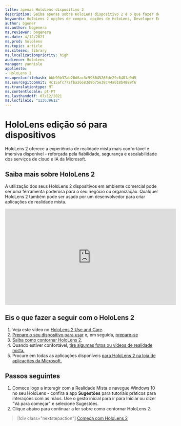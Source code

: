 ```yaml
---
title: apenas HoloLens dispositivo 2
description: Saiba apenas sobre HoloLens dispositivo 2 e o que fazer depois de obter um dos seus.
keywords: HoloLens 2 opções de compra, opções de HoloLens, Developer Edition
author: bgener
ms.author: bogenera
ms.reviewer: bogenera
ms.date: 4/12/2021
ms.prod: hololens
ms.topic: article
ms.sitesec: library
ms.localizationpriority: high
audience: HoloLens
manager: yannisle
appliesto:
- HoloLens 2
ms.openlocfilehash: bbb99b37ab20d6ac8c593045265de29c0481a0d5
ms.sourcegitcommit: 4c15afc772fba26683d9b75e38c44a018b4889f6
ms.translationtype: MT
ms.contentlocale: pt-PT
ms.lasthandoff: 07/12/2021
ms.locfileid: "113639612"
---
```

# <a name="hololens-2-device-only-edition"></a>HoloLens edição só para dispositivos

HoloLens 2 oferece a experiência de realidade mista mais confortável e imersiva disponível - reforçada pela fiabilidade, segurança e escalabilidade dos serviços de cloud e IA da Microsoft.

## <a name="learn-about-hololens-2"></a>Saiba mais sobre HoloLens 2
A utilização dos seus HoloLens 2 dispositivos em ambiente comercial pode ser uma ferramenta poderosa para o seu negócio ou organização. Qualquer HoloLens 2 também pode ser usado por um desenvolvedor para criar aplicações de realidade mista.

<iframe width="560" height="315" src="https://www.youtube.com/embed/XwOnHqiNAeU" frameborder="0" allow="accelerometer; autoplay; clipboard-write; encrypted-media; gyroscope; picture-in-picture" allowfullscreen></iframe>

## <a name="heres-what-to-do-next-with-the-hololens-2"></a>Eis o que fazer a seguir com o HoloLens 2

1. Veja este vídeo no [HoloLens 2 Use and Care](/hololens/hololens2-maintenance##HoloLens-2-Use-and-Care).
1. [Prepare o seu dispositivo para usar](/hololens/hololens2-setup) e, em seguida, [prepare-se](/hololens/hololens2-start)
1. [Saiba como contornar HoloLens 2](/hololens/holographic-home).
1. Quando estiver confortável, [tire algumas fotos ou vídeos de realidade mista.](/hololens/holographic-photos-and-videos)
1. Procure em todas as aplicações disponíveis [para HoloLens 2 na loja de aplicações da Microsoft.](/hololens/holographic-store-apps)

## <a name="next-steps"></a>Passos seguintes

1. Comece logo a interagir com a Realidade Mista e navegue Windows 10 no seu HoloLens - confira a app **Sugestões** para tutoriais práticos para interações com as mãos. Use o gesto inicial para ir para Iniciar ou dizer "Vá para começar" e selecione Sugestões.
1. Clique abaixo para continuar a ler sobre como contornar HoloLens 2.

> [!div class="nextstepaction"]
> [Começa com HoloLens 2](hololens2-basic-usage.md)